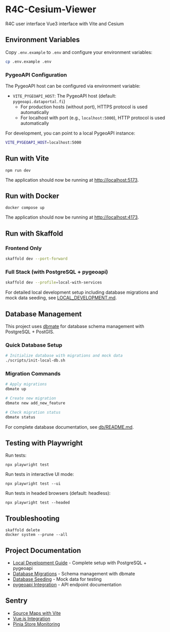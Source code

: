 # R4C-Cesium-Viewer

R4C user interface Vue3 interface with Vite and Cesium

## Environment Variables

Copy `.env.example` to `.env` and configure your environment variables:

```bash
cp .env.example .env
```

### PygeoAPI Configuration

The PygeoAPI host can be configured via environment variable:

- `VITE_PYGEOAPI_HOST`: The PygeoAPI host (default: `pygeoapi.dataportal.fi`)
  - For production hosts (without port), HTTPS protocol is used automatically
  - For localhost with port (e.g., `localhost:5000`), HTTP protocol is used automatically

For development, you can point to a local PygeoAPI instance:

```bash
VITE_PYGEOAPI_HOST=localhost:5000
```

## Run with Vite

```
npm run dev
```

The application should now be running at [http://localhost:5173](http://localhost:5173).

## Run with Docker

```
docker compose up
```

The application should now be running at [http://localhost:4173](http://localhost:4173).

## Run with Skaffold

### Frontend Only

```bash
skaffold dev --port-forward
```

### Full Stack (with PostgreSQL + pygeoapi)

```bash
skaffold dev --profile=local-with-services
```

For detailed local development setup including database migrations and mock data seeding, see [LOCAL_DEVELOPMENT.md](./docs/LOCAL_DEVELOPMENT.md).

## Database Management

This project uses [dbmate](https://github.com/amacneil/dbmate) for database schema management with PostgreSQL + PostGIS.

### Quick Database Setup

```bash
# Initialize database with migrations and mock data
./scripts/init-local-db.sh
```

### Migration Commands

```bash
# Apply migrations
dbmate up

# Create new migration
dbmate new add_new_feature

# Check migration status
dbmate status
```

For complete database documentation, see [db/README.md](./db/README.md).

## Testing with Playwright

Run tests:

```
npx playwright test
```

Run tests in interactive UI mode:

```
npx playwright test --ui
```

Run tests in headed browsers (default: headless):

```
npx playwright test --headed
```

## Troubleshooting

```
skaffold delete
docker system --prune --all
```

## Project Documentation

- [Local Development Guide](./docs/LOCAL_DEVELOPMENT.md) - Complete setup with PostgreSQL + pygeoapi
- [Database Migrations](./db/README.md) - Schema management with dbmate
- [Database Seeding](./docs/DATABASE_SEEDING.md) - Mock data for testing
- [pygeoapi Integration](./db/PYGEOAPI_ALIGNMENT.md) - API endpoint documentation

## Sentry

- [Source Maps with Vite](https://docs.sentry.io/platforms/javascript/sourcemaps/uploading/vite/)
- [Vue.js Integration](https://docs.sentry.io/platforms/javascript/guides/vue/)
- [Pinia Store Monitoring](https://docs.sentry.io/platforms/javascript/guides/vue/features/pinia/)
